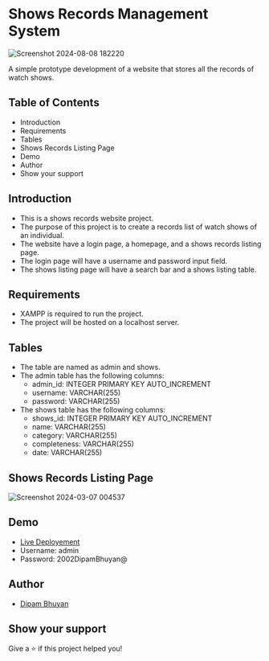 # Shows Records Management System
![Screenshot 2024-08-08 182220](https://github.com/user-attachments/assets/ade0f358-a75d-4f77-8ab9-63a8d750cc8d)

A simple prototype development of a website that stores all the records of watch shows.
## Table of Contents
* Introduction
* Requirements
* Tables
* Shows Records Listing Page
* Demo
* Author
* Show your support
## Introduction
* This is a shows records website project.
* The purpose of this project is to create a records list of watch shows of an individual.
* The website have a login page, a homepage, and a shows records listing page.
* The login page will have a username and password input field.
* The shows listing page will have a search bar and a shows listing table.
## Requirements
* XAMPP is required to run the project.
* The project will be hosted on a localhost server.
## Tables
* The table are named as admin and shows.
* The admin table has the following columns:
  * admin_id: INTEGER PRIMARY KEY AUTO_INCREMENT
  * username: VARCHAR(255)
  * password: VARCHAR(255)
* The shows table has the following columns:
  * shows_id: INTEGER PRIMARY KEY AUTO_INCREMENT
  * name: VARCHAR(255)
  * category: VARCHAR(255)
  * completeness: VARCHAR(255)
  * date: VARCHAR(255)
## Shows Records Listing Page
![Screenshot 2024-03-07 004537](https://github.com/DipamBhuyan/shows.gitub.io/assets/81673711/7da814be-d943-4507-b746-3fe1321c0463)
## Demo
* [Live Deployement](https://my-records.onrender.com/)
* Username: admin
* Password: 2002DipamBhuyan@
## Author
* [Dipam Bhuyan](https://github.com/DipamBhuyan/)
## Show your support
Give a ⭐️ if this project helped you!
